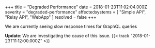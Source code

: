 +++
title = "Degraded Performance"
date = 2018-01-23T11:02:04.000Z
severity = "degraded-performance"
affectedsystems = [
  "Simple API",
  "Relay API",
  "WebApp"
]
resolved = false
+++

We are currently seeing slow response times for GraphQL queries

**Update**: We are investigating the cause of this issue. {{< track "2018-01-23T11:12:00.000Z" >}}